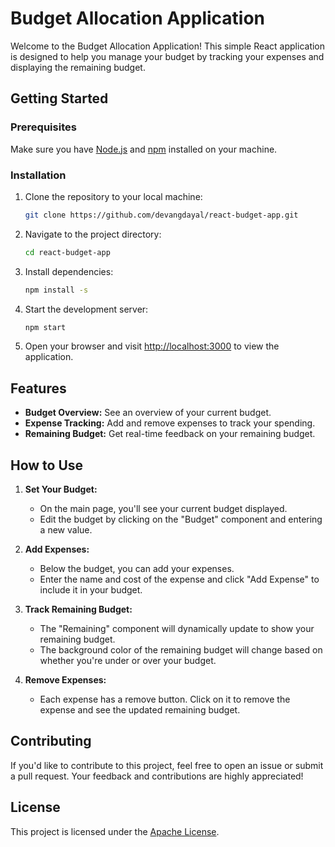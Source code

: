 # Budget Allocation Application

Welcome to the Budget Allocation Application! This simple React application is designed to help you manage your budget by tracking your expenses and displaying the remaining budget.

## Getting Started

### Prerequisites

Make sure you have [Node.js](https://nodejs.org/) and [npm](https://www.npmjs.com/) installed on your machine.

### Installation

1. Clone the repository to your local machine:

    ```bash
    git clone https://github.com/devangdayal/react-budget-app.git
    ```

2. Navigate to the project directory:

    ```bash
    cd react-budget-app
    ```

3. Install dependencies:

    ```bash
    npm install -s
    ```

4. Start the development server:

    ```bash
    npm start
    ```

5. Open your browser and visit [http://localhost:3000](http://localhost:3000) to view the application.

## Features

- **Budget Overview:** See an overview of your current budget.
- **Expense Tracking:** Add and remove expenses to track your spending.
- **Remaining Budget:** Get real-time feedback on your remaining budget.

## How to Use

1. **Set Your Budget:**
   - On the main page, you'll see your current budget displayed.
   - Edit the budget by clicking on the "Budget" component and entering a new value.

2. **Add Expenses:**
   - Below the budget, you can add your expenses.
   - Enter the name and cost of the expense and click "Add Expense" to include it in your budget.

3. **Track Remaining Budget:**
   - The "Remaining" component will dynamically update to show your remaining budget.
   - The background color of the remaining budget will change based on whether you're under or over your budget.

4. **Remove Expenses:**
   - Each expense has a remove button. Click on it to remove the expense and see the updated remaining budget.

## Contributing

If you'd like to contribute to this project, feel free to open an issue or submit a pull request. Your feedback and contributions are highly appreciated!

## License

This project is licensed under the [Apache License](LICENSE).